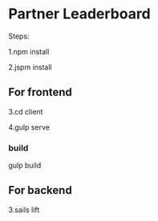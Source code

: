 # Partner Leaderboard
Steps:

1.npm install

2.jspm install

## For frontend

3.cd client

4.gulp serve

### build
gulp build

## For backend

3.sails lift
